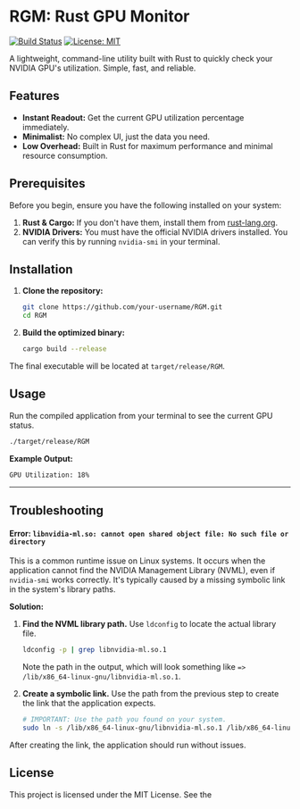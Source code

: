 # RGM: Rust GPU Monitor

[![Build Status](https://img.shields.io/badge/build-passing-brightgreen)](https://github.com/xlqmu/RGM)
[![License: MIT](https://img.shields.io/badge/License-MIT-yellow.svg)](https://opensource.org/licenses/MIT)

A lightweight, command-line utility built with Rust to quickly check your NVIDIA GPU's utilization. Simple, fast, and reliable.

## Features

*   **Instant Readout:** Get the current GPU utilization 
percentage immediately.
*   **Minimalist:** No complex UI, just the data you need.
*   **Low Overhead:** Built in Rust for maximum performance and minimal resource consumption.

## Prerequisites

Before you begin, ensure you have the following installed on your system:

1.  **Rust & Cargo:** If you don't have them, install them from [rust-lang.org](https://www.rust-lang.org/).
2.  **NVIDIA Drivers:** You must have the official NVIDIA drivers installed. You can verify this by running `nvidia-smi` in your terminal.

## Installation

1.  **Clone the repository:**
    ```bash
    git clone https://github.com/your-username/RGM.git
    cd RGM
    ```

2.  **Build the optimized binary:**
    ```bash
    cargo build --release
    ```

The final executable will be located at `target/release/RGM`.

## Usage

Run the compiled application from your terminal to see the current GPU status.

```bash
./target/release/RGM
```

**Example Output:**
```
GPU Utilization: 18%
```

---

## Troubleshooting

#### Error: `libnvidia-ml.so: cannot open shared object file: No such file or directory`

This is a common runtime issue on Linux systems. It occurs when the application cannot find the NVIDIA Management Library (NVML), even if `nvidia-smi` works correctly. It's typically caused by a missing symbolic link in the system's library paths.

**Solution:**

1.  **Find the NVML library path.** Use `ldconfig` to locate the actual library file.
    ```bash
    ldconfig -p | grep libnvidia-ml.so.1
    ```
    Note the path in the output, which will look something like `=> /lib/x86_64-linux-gnu/libnvidia-ml.so.1`.

2.  **Create a symbolic link.** Use the path from the previous step to create the link that the application expects.
    ```bash
    # IMPORTANT: Use the path you found on your system.
    sudo ln -s /lib/x86_64-linux-gnu/libnvidia-ml.so.1 /lib/x86_64-linux-gnu/libnvidia-ml.so
    ```

After creating the link, the application should run without issues.

## License

This project is licensed under the MIT License. See the